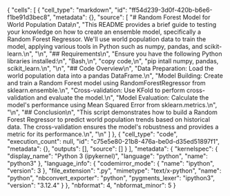 {
 "cells": [
  {
   "cell_type": "markdown",
   "id": "ff54d239-3d0f-420b-b6e6-f1be91d3bec8",
   "metadata": {},
   "source": [
    "# Random Forest Model for World Population Data\n",
    "This README provides a brief guide to testing your knowledge on how to create an ensemble model, specifically a Random Forest Regressor. We'll use world population data to train the model, applying various tools in Python such as numpy, pandas, and scikit-learn.\n",
    "\n",
    "## Requirements\n",
    "Ensure you have the following Python libraries installed:\n",
    "Bash,\n",
    "copy code,\n",
    "pip intall numpy, pandas, scikit_learn.\n",
    "\n",
    "## Code Overview\n",
    "Data Preparation: Load the world population data into a pandas DataFrame.\n",
    "Model Building: Create and train a Random Forest model using RandomForestRegressor from sklearn.ensemble.\n",
    "Cross-validation: Use KFold to perform cross-validation and evaluate the model.\n",
    "Model Evaluation: Calculate the model's performance using Mean Squared Error from sklearn.metrics.\n",
    "\n",
    "## Conclusion\n",
    "This script demonstrates how to build a Random Forest Regressor to predict world population trends based on historical data. The cross-validation ensures the model's robustness and provides a metric for its performance.\n",
    "\n"
   ]
  },
  {
   "cell_type": "code",
   "execution_count": null,
   "id": "c75e5e80-21b8-476a-be0d-d35ed51897f1",
   "metadata": {},
   "outputs": [],
   "source": []
  }
 ],
 "metadata": {
  "kernelspec": {
   "display_name": "Python 3 (ipykernel)",
   "language": "python",
   "name": "python3"
  },
  "language_info": {
   "codemirror_mode": {
    "name": "ipython",
    "version": 3
   },
   "file_extension": ".py",
   "mimetype": "text/x-python",
   "name": "python",
   "nbconvert_exporter": "python",
   "pygments_lexer": "ipython3",
   "version": "3.12.4"
  }
 },
 "nbformat": 4,
 "nbformat_minor": 5
}
